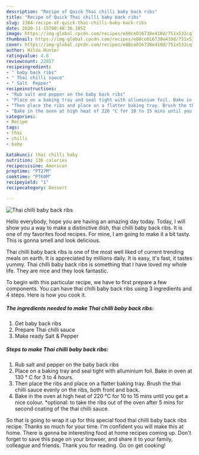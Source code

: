 ```yaml
---
description: "Recipe of Quick Thai chilli baby back ribs"
title: "Recipe of Quick Thai chilli baby back ribs"
slug: 2384-recipe-of-quick-thai-chilli-baby-back-ribs
date: 2020-11-15T00:48:36.185Z
image: https://img-global.cpcdn.com/recipes/e80ce016738e410d/751x532cq70/thai-chilli-baby-back-ribs-recipe-main-photo.jpg
thumbnail: https://img-global.cpcdn.com/recipes/e80ce016738e410d/751x532cq70/thai-chilli-baby-back-ribs-recipe-main-photo.jpg
cover: https://img-global.cpcdn.com/recipes/e80ce016738e410d/751x532cq70/thai-chilli-baby-back-ribs-recipe-main-photo.jpg
author: Hilda Hunter
ratingvalue: 4.6
reviewcount: 22857
recipeingredient:
- " baby back ribs"
- " Thai chilli sauce"
- " Salt  Pepper"
recipeinstructions:
- "Rub salt and pepper on the baby back ribs"
- "Place on a baking tray and seal tight with alluminium foil. Bake in oven at 130 ° C for 3 to 4 hours."
- "Then place the ribs and place on a flatter baking tray. Brush the thai chilli sauce evenly on the ribs, both front and back."
- "Bake in the oven at high heat of 220 °C for 10 to 15 mins until you get a nice colour. *optional: to take the ribs out of the oven after 5 mins for second coating of the thai chilli sauce."
categories:
- Recipe
tags:
- thai
- chilli
- baby

katakunci: thai chilli baby 
nutrition: 136 calories
recipecuisine: American
preptime: "PT27M"
cooktime: "PT60M"
recipeyield: "1"
recipecategory: Dessert

---
```



![Thai chilli baby back ribs](https://img-global.cpcdn.com/recipes/e80ce016738e410d/751x532cq70/thai-chilli-baby-back-ribs-recipe-main-photo.jpg)

Hello everybody, hope you are having an amazing day today. Today, I will show you a way to make a distinctive dish, thai chilli baby back ribs. It is one of my favorites food recipes. For mine, I am going to make it a bit tasty. This is gonna smell and look delicious.

Thai chilli baby back ribs is one of the most well liked of current trending meals on earth. It is appreciated by millions daily. It is easy, it's fast, it tastes yummy. Thai chilli baby back ribs is something that I have loved my whole life. They are nice and they look fantastic.




To begin with this particular recipe, we have to first prepare a few components. You can have thai chilli baby back ribs using 3 ingredients and 4 steps. Here is how you cook it.

<!--inarticleads1-->

##### The ingredients needed to make Thai chilli baby back ribs:

1. Get  baby back ribs
1. Prepare  Thai chilli sauce
1. Make ready  Salt &amp; Pepper




<!--inarticleads2-->

##### Steps to make Thai chilli baby back ribs:

1. Rub salt and pepper on the baby back ribs
1. Place on a baking tray and seal tight with alluminium foil. Bake in oven at 130 ° C for 3 to 4 hours.
1. Then place the ribs and place on a flatter baking tray. Brush the thai chilli sauce evenly on the ribs, both front and back.
1. Bake in the oven at high heat of 220 °C for 10 to 15 mins until you get a nice colour. *optional: to take the ribs out of the oven after 5 mins for second coating of the thai chilli sauce.




So that is going to wrap it up for this special food thai chilli baby back ribs recipe. Thanks so much for your time. I'm confident you will make this at home. There is gonna be interesting food at home recipes coming up. Don't forget to save this page on your browser, and share it to your family, colleague and friends. Thank you for reading. Go on get cooking!
